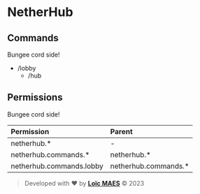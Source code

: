 # NetherHub

## Commands
Bungee cord side!
- /lobby
  - /hub

## Permissions
Bungee cord side!

| Permission               | Parent               |
|:-------------------------|:---------------------|
| netherhub.*              | -                    |
| netherhub.commands.*     | netherhub.*          |
| netherhub.commands.lobby | netherhub.commands.* |

> Developed with ❤ by [**Loïc MAES**](https://www.maesloic.fr/) &copy; 2023